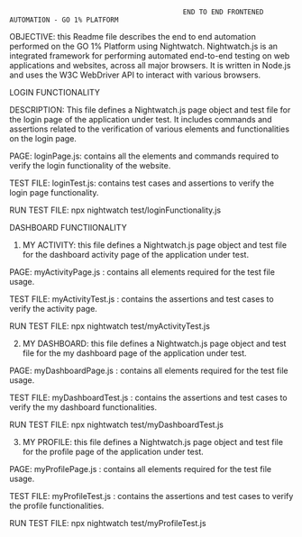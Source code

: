                                                END TO END FRONTENED AUTOMATION - GO 1% PLATFORM

OBJECTIVE: this Readme file describes the end to end automation performed on the GO 1% Platform using Nightwatch. Nightwatch.js is an integrated framework for performing automated end-to-end testing on web applications and websites, across all major browsers. It is written in Node.js and uses the W3C WebDriver API to interact with various browsers. 

LOGIN FUNCTIONALITY

DESCRIPTION: This file defines a Nightwatch.js page object and test file for the login page of the application under test. It includes commands and assertions related to the verification of various elements and functionalities on the login page.

PAGE: 
loginPage.js: contains all the elements and commands required to verify the login functionality of the website.

TEST FILE: 
loginTest.js: contains test cases and assertions to verify the login page functionality.

RUN TEST FILE: npx nightwatch test/loginFunctionality.js

DASHBOARD FUNCTIIONALITY

1) MY ACTIVITY: this file defines a Nightwatch.js page object and test file for the dashboard activity page of the application under test.

PAGE: 
myActivityPage.js : contains all elements required for the test file usage.

TEST FILE:
myActivityTest.js : contains the assertions and test cases to verify the activity page.

RUN TEST FILE: npx nightwatch test/myActivityTest.js

2) MY DASHBOARD:  this file defines a Nightwatch.js page object and test file for the my dashboard page of the application under test.

PAGE: 
myDashboardPage.js : contains all elements required for the test file usage.

TEST FILE:
myDashboardTest.js : contains the assertions and test cases to verify the my dashboard functionalities.

RUN TEST FILE: npx nightwatch test/myDashboardTest.js

3) MY PROFILE:  this file defines a Nightwatch.js page object and test file for the profile page of the application under test.

PAGE: 
myProfilePage.js : contains all elements required for the test file usage.

TEST FILE:
myProfileTest.js : contains the assertions and test cases to verify the profile functionalities.

RUN TEST FILE: npx nightwatch test/myProfileTest.js